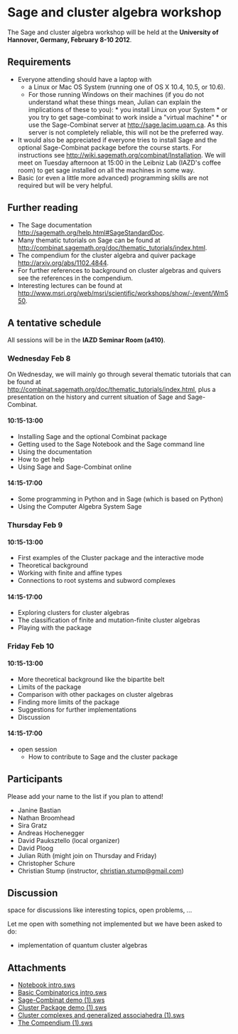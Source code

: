 

# Sage and cluster algebra workshop

The Sage and cluster algebra workshop will be held at the **University of Hannover, Germany, February 8-10 2012**. 


## Requirements

* Everyone attending should have a laptop with 
   * a Linux or Mac OS System (running one of OS X 10.4, 10.5, or 10.6). 
   * For those running Windows on their machines (if you do not understand what these things mean, Julian can explain the implications of these to you): 
         * you install Linux on your System 
         * or you try to get sage-combinat to work inside a "virtual machine" 
         * or use the Sage-Combinat server at <a href="http://sage.lacim.uqam.ca">http://sage.lacim.uqam.ca</a>. As this server is not completely reliable, this will not be the preferred way. 
* It would also be appreciated if everyone tries to install Sage and the optional Sage-Combinat package before the course starts. For instructions see <a href="http://wiki.sagemath.org/combinat/Installation">http://wiki.sagemath.org/combinat/Installation</a>. We will meet on Tuesday afternoon at 15:00 in the Leibniz Lab (IAZD's coffee room) to get sage installed on all the machines in some way. 
* Basic (or even a little more advanced) programming skills are not required but will be very helpful. 

## Further reading

* The Sage documentation <a href="http://sagemath.org/help.html#SageStandardDoc">http://sagemath.org/help.html#SageStandardDoc</a>. 
* Many thematic tutorials on Sage can be found at <a href="http://combinat.sagemath.org/doc/thematic_tutorials/index.html">http://combinat.sagemath.org/doc/thematic_tutorials/index.html</a>. 
* The compendium for the cluster algebra and quiver package <a href="http://arxiv.org/abs/1102.4844">http://arxiv.org/abs/1102.4844</a>. 
* For further references to background on cluster algebras and quivers see the references in the compendium. 
* Interesting lectures can be found at <a href="http://www.msri.org/web/msri/scientific/workshops/show/-/event/Wm550">http://www.msri.org/web/msri/scientific/workshops/show/-/event/Wm550</a>. 

## A tentative schedule

All sessions will be in the **IAZD Seminar Room (a410)**. 


### Wednesday Feb 8

On Wednesday, we will mainly go through several thematic tutorials that can be found at <a href="http://combinat.sagemath.org/doc/thematic_tutorials/index.html">http://combinat.sagemath.org/doc/thematic_tutorials/index.html</a>, plus a presentation on the history and current situation of Sage and Sage-Combinat. 


#### 10:15-13:00

* Installing Sage and the optional Combinat package 
* Getting used to the Sage Notebook and the Sage command line 
* Using the documentation 
* How to get help 
* Using Sage and Sage-Combinat online 

#### 14:15-17:00

* Some programming in Python and in Sage (which is based on Python) 
* Using the Computer Algebra System Sage 

### Thursday Feb 9


#### 10:15-13:00

* First examples of the Cluster package and the interactive mode 
* Theoretical background 
* Working with finite and affine types 
* Connections to root systems and subword complexes 

#### 14:15-17:00

* Exploring clusters for cluster algebras 
* The classification of finite and mutation-finite cluster algebras 
* Playing with the package 

### Friday Feb 10


#### 10:15-13:00

* More theoretical background like the bipartite belt 
* Limits of the package 
* Comparison with other packages on cluster algebras 
* Finding more limits of the package 
* Suggestions for further implementations 
* Discussion 

#### 14:15-17:00

* open session 
   * How to contribute to Sage and the cluster package 

## Participants

Please add your name to the list if you plan to attend! 

* Janine Bastian 
* Nathan Broomhead 
* Sira Gratz 
* Andreas Hochenegger 
* David Pauksztello (local organizer) 
* David Ploog 
* Julian Rüth (might join on Thursday and Friday) 
* Christopher Schure 
* Christian Stump (instructor, <a href="mailto:christian.stump@gmail.com">christian.stump@gmail.com</a>) 

## Discussion

space for discussions like interesting topics, open problems, ... 

Let me open with something not implemented but we have been asked to do: 

* implementation of quantum cluster algebras 

## Attachments

* <a href="combinat/ClusterPackageDaysHannover/Notebook intro.sws">Notebook intro.sws</a> 
* <a href="combinat/ClusterPackageDaysHannover/Basic Combinatorics intro.sws">Basic Combinatorics intro.sws</a> 
* <a href="combinat/ClusterPackageDaysHannover/Sage-Combinat demo (1).sws">Sage-Combinat demo (1).sws</a> 
* <a href="combinat/ClusterPackageDaysHannover/Cluster Package demo (1).sws">Cluster Package demo (1).sws</a> 
* <a href="combinat/ClusterPackageDaysHannover/Cluster complexes and generalized associahedra (1).sws">Cluster complexes and generalized associahedra (1).sws</a> 
* <a href="combinat/ClusterPackageDaysHannover/The Compendium (1).sws">The Compendium (1).sws</a> 